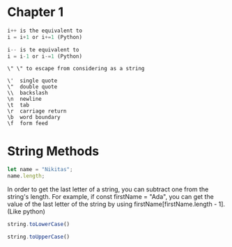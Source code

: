 # Chapter 1

```js
i++ is the equivalent to 
i = i+1 or i+=1 (Python)

i-- is te equivalent to
i = i-1 or i-=1 (Python)
```

`\" \" to escape from considering as a string`

```
\'	single quote
\"	double quote
\\	backslash
\n	newline
\t	tab
\r	carriage return
\b	word boundary
\f	form feed

```


# String Methods

```js
let name = "Nikitas";
name.length;
```
In order to get the last letter of a string, you can subtract one from the string's length. For example, if const firstName = "Ada", you can get the value of the last letter of the string by using firstName[firstName.length - 1]. (Like python)

```js
string.toLowerCase()

string.toUpperCase()
```
